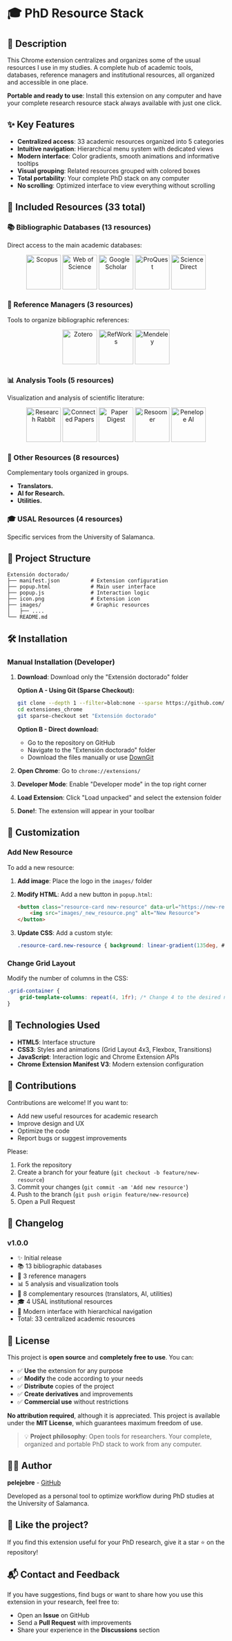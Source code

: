 # 🎓 PhD Resource Stack

## 📌 Description

This Chrome extension centralizes and organizes some of the usual resources I use in my studies. A complete hub of academic tools, databases, reference managers and institutional resources, all organized and accessible in one place.

**Portable and ready to use**: Install this extension on any computer and have your complete research resource stack always available with just one click.

## ✨ Key Features

- **Centralized access**: 33 academic resources organized into 5 categories
- **Intuitive navigation**: Hierarchical menu system with dedicated views
- **Modern interface**: Color gradients, smooth animations and informative tooltips
- **Visual grouping**: Related resources grouped with colored boxes
- **Total portability**: Your complete PhD stack on any computer
- **No scrolling**: Optimized interface to view everything without scrolling

## 🚀 Included Resources (33 total)

### 📚 Bibliographic Databases (13 resources)

Direct access to the main academic databases:

<p align="center">
  <img src="images/_scopus.png" alt="Scopus" width="80" />
  <img src="images/_webofscience.png" alt="Web of Science" width="80" />
  <img src="images/_googlescholar.jfif" alt="Google Scholar" width="80" />
  <img src="images/_proquest.png" alt="ProQuest" width="80" />
  <img src="images/_sciencedirect.png" alt="ScienceDirect" width="80" />
</p>

### 📁 Reference Managers (3 resources)

Tools to organize bibliographic references:

<p align="center">
  <img src="images/_zotero.jfif" alt="Zotero" width="80" />
  <img src="images/_refworks.png" alt="RefWorks" width="80" />
  <img src="images/_mendeley.png" alt="Mendeley" width="80" />
</p>

### 📊 Analysis Tools (5 resources)

Visualization and analysis of scientific literature:

<p align="center">
  <img src="images/_researchrabbit.png" alt="Research Rabbit" width="80" />
  <img src="images/_connectpapers.png" alt="Connected Papers" width="80" />
  <img src="images/_paperdigest.jfif" alt="Paper Digest" width="80" />
  <img src="images/_resoomer.jfif" alt="Resoomer" width="80" />
  <img src="images/_penelopeai.png" alt="Penelope AI" width="80" />
</p>

### 🔧 Other Resources (8 resources)
Complementary tools organized in groups.
- **Translators.**
- **AI for Research.**
- **Utilities.**

### 🎓 USAL Resources (4 resources)
Specific services from the University of Salamanca.

## 📂 Project Structure

```text
Extensión doctorado/
├── manifest.json          # Extension configuration
├── popup.html             # Main user interface
├── popup.js               # Interaction logic
├── icon.png               # Extension icon
├── images/                # Graphic resources
│   ├── ....
└── README.md              
```

## 🛠️ Installation

### Manual Installation (Developer)

1. **Download**: Download only the "Extensión doctorado" folder

   **Option A - Using Git (Sparse Checkout):**
   ```bash
   git clone --depth 1 --filter=blob:none --sparse https://github.com/pelejebre/extensiones_chrome.git
   cd extensiones_chrome
   git sparse-checkout set "Extensión doctorado"
   ```

   **Option B - Direct download:**
   - Go to the repository on GitHub
   - Navigate to the "Extensión doctorado" folder
   - Download the files manually or use [DownGit](https://minhaskamal.github.io/DownGit)

2. **Open Chrome**: Go to `chrome://extensions/`

3. **Developer Mode**: Enable "Developer mode" in the top right corner

4. **Load Extension**: Click "Load unpacked" and select the extension folder

5. **Done!**: The extension will appear in your toolbar

## 🔧 Customization

### Add New Resource

To add a new resource:

1. **Add image**: Place the logo in the `images/` folder
2. **Modify HTML**: Add a new button in `popup.html`:

   ```html
   <button class="resource-card new-resource" data-url="https://new-resource.com">
       <img src="images/_new_resource.png" alt="New Resource">
   </button>
   ```

3. **Update CSS**: Add a custom style:

   ```css
   .resource-card.new-resource { background: linear-gradient(135deg, #color1 0%, #color2 100%); }
   ```

### Change Grid Layout

Modify the number of columns in the CSS:

```css
.grid-container {
    grid-template-columns: repeat(4, 1fr); /* Change 4 to the desired number */
}
```

## 🎨 Technologies Used

- **HTML5**: Interface structure
- **CSS3**: Styles and animations (Grid Layout 4x3, Flexbox, Transitions)
- **JavaScript**: Interaction logic and Chrome Extension APIs
- **Chrome Extension Manifest V3**: Modern extension configuration

## 🤝 Contributions

Contributions are welcome! If you want to:

- Add new useful resources for academic research
- Improve design and UX
- Optimize the code
- Report bugs or suggest improvements

Please:

1. Fork the repository
2. Create a branch for your feature (`git checkout -b feature/new-resource`)
3. Commit your changes (`git commit -am 'Add new resource'`)
4. Push to the branch (`git push origin feature/new-resource`)
5. Open a Pull Request

## 📝 Changelog

### v1.0.0

- ✨ Initial release
- 📚 13 bibliographic databases
- 📁 3 reference managers
- 📊 5 analysis and visualization tools
- 🔧 8 complementary resources (translators, AI, utilities)
- 🎓 4 USAL institutional resources
- 🎨 Modern interface with hierarchical navigation
- Total: 33 centralized academic resources

## 📄 License

This project is **open source** and **completely free to use**. You can:

- ✅ **Use** the extension for any purpose
- ✅ **Modify** the code according to your needs
- ✅ **Distribute** copies of the project
- ✅ **Create derivatives** and improvements
- ✅ **Commercial use** without restrictions

**No attribution required**, although it is appreciated. This project is available under the **MIT License**, which guarantees maximum freedom of use.

> 💡 **Project philosophy**: Open tools for researchers. Your complete, organized and portable PhD stack to work from any computer.

## 👨‍💻 Author

**pelejebre** - [GitHub](https://github.com/pelejebre)

Developed as a personal tool to optimize workflow during PhD studies at the University of Salamanca.

## 🌟 Like the project?

If you find this extension useful for your PhD research, give it a star ⭐ on the repository!

## 📬 Contact and Feedback

If you have suggestions, find bugs or want to share how you use this extension in your research, feel free to:

- Open an **Issue** on GitHub
- Send a **Pull Request** with improvements
- Share your experience in the **Discussions** section